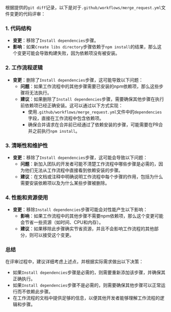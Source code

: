 根据提供的`git diff`记录，以下是对于`.github/workflows/merge_request.yml`文件变更的代码评审：

### 1. 代码结构
- **变更**：移除了`Install dependencies`步骤。
- **影响**：如果`Create libs directory`步骤依赖于`npm install`的结果，那么这个变更可能会导致构建失败，因为依赖项没有被安装。

### 2. 工作流程逻辑
- **变更**：删除了`Install dependencies`步骤，这可能导致以下问题：
  - **问题**：如果工作流程中的其他步骤需要已安装的npm依赖项，那么这些步骤将无法执行。
  - **建议**：如果删除了`Install dependencies`步骤，需要确保其他步骤在执行前依赖项已经正确安装。这可以通过以下方式实现：
    - 使用`.github/workflows/merge_request.yml`文件中的`dependencies`字段，直接在工作流程中包含依赖项。
    - 确保合并请求在合并前已经通过了依赖安装的步骤，可能需要在PR合并之前执行`npm install`。

### 3. 清晰性和维护性
- **变更**：移除了`Install dependencies`步骤，这可能会导致以下问题：
  - **问题**：新加入团队的开发者可能不清楚工作流程中哪些步骤是必需的，因为他们无法从工作流程中直接看到依赖安装的步骤。
  - **建议**：在文档或注释中明确说明工作流程中每个步骤的作用，包括为什么需要安装依赖项以及为什么某些步骤被删除。

### 4. 性能和资源使用
- **变更**：移除`Install dependencies`步骤可能会对性能产生以下影响：
  - **影响**：如果工作流程中的其他步骤不需要npm依赖项，那么这个变更可能会节省一些资源（如时间、CPU和内存）。
  - **建议**：如果移除此步骤确实节省资源，并且不会影响工作流程的其他部分，则可以接受这个变更。

### 总结
在评审过程中，建议详细考虑上述点，并根据实际需求做出以下决策：
- 如果`Install dependencies`步骤是必需的，则需要重新添加该步骤，并确保其正确执行。
- 如果`Install dependencies`步骤不是必需的，则需要确保其他步骤可以正常运行而不依赖此步骤。
- 在工作流程的文档中提供足够的信息，以便其他开发者能够理解工作流程的逻辑和步骤。